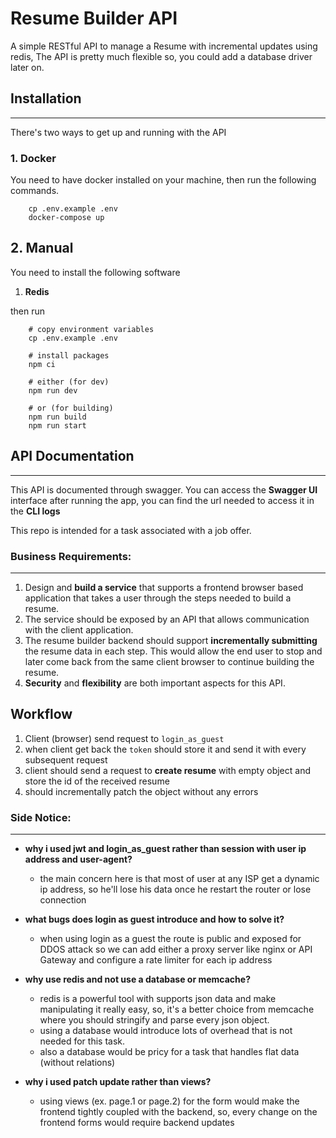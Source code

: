 # Resume Builder API

A simple RESTful API to manage a Resume with incremental updates using redis, The API is pretty much flexible so, you could add a database driver later on.

## Installation

---

There's two ways to get up and running with the API

### 1. Docker

You need to have docker installed on your machine, then run the following commands.

```
    cp .env.example .env
    docker-compose up
```

## 2. Manual

You need to install the following software

1. **Redis**

then run

```
    # copy environment variables
    cp .env.example .env

    # install packages
    npm ci

    # either (for dev)
    npm run dev

    # or (for building)
    npm run build
    npm run start
```

## API Documentation

---

This API is documented through swagger. You can access the **Swagger UI** interface after running the app, you can find the url needed to access it in the **CLI logs**

This repo is intended for a task associated with a job offer.

### **Business Requirements:**

---

1. Design and **build a service** that supports a frontend browser based application that
   takes a user through the steps needed to build a resume.
2. The service should be
   exposed by an API that allows communication with the client application.
3. The resume
   builder backend should support **incrementally submitting** the resume data in each step.
   This would allow the end user to stop and later come back from the same client browser
   to continue building the resume.
4. **Security** and **flexibility** are both important aspects for
   this API.

## Workflow

1. Client (browser) send request to `login_as_guest`
2. when client get back the `token` should store it and send it with every subsequent request
3. client should send a request to **create resume** with empty object and store the id of the received resume
4. should incrementally patch the object without any errors

### **Side Notice:**

---

- **why i used jwt and login_as_guest rather than session with user ip address and user-agent?**

  - the main concern here is that most of user at any ISP get a dynamic ip address, so he'll lose his data once he restart the router or lose connection

- **what bugs does login as guest introduce and how to solve it?**

  - when using login as a guest the route is public and exposed for DDOS attack so we can add either a proxy server like nginx or API Gateway and configure a rate limiter for each ip address

- **why use redis and not use a database or memcache?**
  - redis is a powerful tool with supports json data and make manipulating it really easy, so, it's a better choice from memcache where you should stringify and parse every json object.
  - using a database would introduce lots of overhead that is not needed for this task.
  - also a database would be pricy for a task that handles flat data (without relations)
- **why i used patch update rather than views?**
  - using views (ex. page.1 or page.2) for the form would make the frontend tightly coupled with the backend, so, every change on the frontend forms would require backend updates
